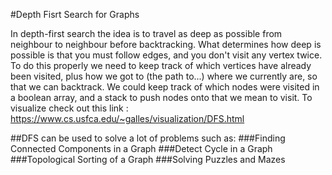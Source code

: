#Depth Fisrt Search for Graphs

In depth-first search the idea is to travel as deep as possible from neighbour to neighbour before backtracking. What determines how deep is possible is that you must follow edges, and you don't visit any vertex twice.
To do this properly we need to keep track of which vertices have already been visited, plus how we got to (the path to...) where we currently are, so that we can backtrack. We could keep track of which nodes were visited in a boolean array, and a stack to push nodes onto that we mean to visit.
To visualize check out this link : https://www.cs.usfca.edu/~galles/visualization/DFS.html

##DFS can be used to solve a lot of problems such as:
###Finding Connected Components in a Graph
###Detect Cycle in a Graph
###Topological Sorting of a Graph
###Solving Puzzles and Mazes


